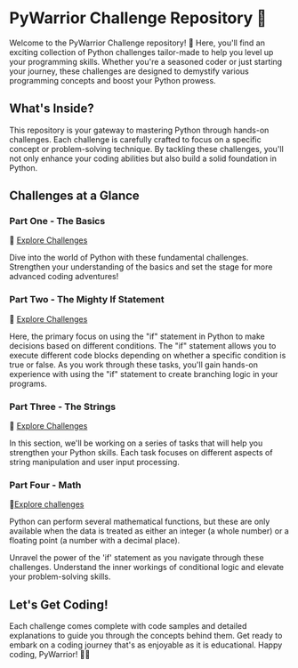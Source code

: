 # PyWarrior Challenge Repository 🚀

Welcome to the PyWarrior Challenge repository! 🐍 Here, you'll find an exciting collection of Python challenges tailor-made to help you level up your programming skills. Whether you're a seasoned coder or just starting your journey, these challenges are designed to demystify various programming concepts and boost your Python prowess.

## What's Inside?

This repository is your gateway to mastering Python through hands-on challenges. Each challenge is carefully crafted to focus on a specific concept or problem-solving technique. By tackling these challenges, you'll not only enhance your coding abilities but also build a solid foundation in Python.

## Challenges at a Glance

### Part One - The Basics
📂 [Explore Challenges](https://github.com/MeenalJy/PyWarrior-Challenge/blob/main/.../part_one.md)

Dive into the world of Python with these fundamental challenges. Strengthen your understanding of the basics and set the stage for more advanced coding adventures!

### Part Two - The Mighty If Statement
📂 [Explore Challenges](https://github.com/MeenalJy/PyWarrior-Challenge/blob/main/.../part_two.md)

Here, the primary focus on using the "if" statement in Python to make decisions based on different conditions. The "if" statement allows you to execute different code blocks depending on whether a specific condition is true or false. As you work through these tasks, you'll gain hands-on experience with using the "if" statement to create branching logic in your programs.

### Part Three - The Strings
📂 [Explore Challenges](https://github.com/MeenalJy/PyWarrior-Challenge/blob/main/.../part_three.md)

In this section, we'll be working on a series of tasks that will help you strengthen your Python skills. Each task focuses on different aspects of string manipulation and user input processing.


### Part Four - Math
📁[Explore challenges]()


Python can perform several mathematical functions, but these are only available when the data is treated as either an integer (a whole number) or a floating point (a number with a decimal place).  


Unravel the power of the 'if' statement as you navigate through these challenges. Understand the inner workings of conditional logic and elevate your problem-solving skills.

## Let's Get Coding!

Each challenge comes complete with code samples and detailed explanations to guide you through the concepts behind them. Get ready to embark on a coding journey that's as enjoyable as it is educational. Happy coding, PyWarrior! 🚀🔥
